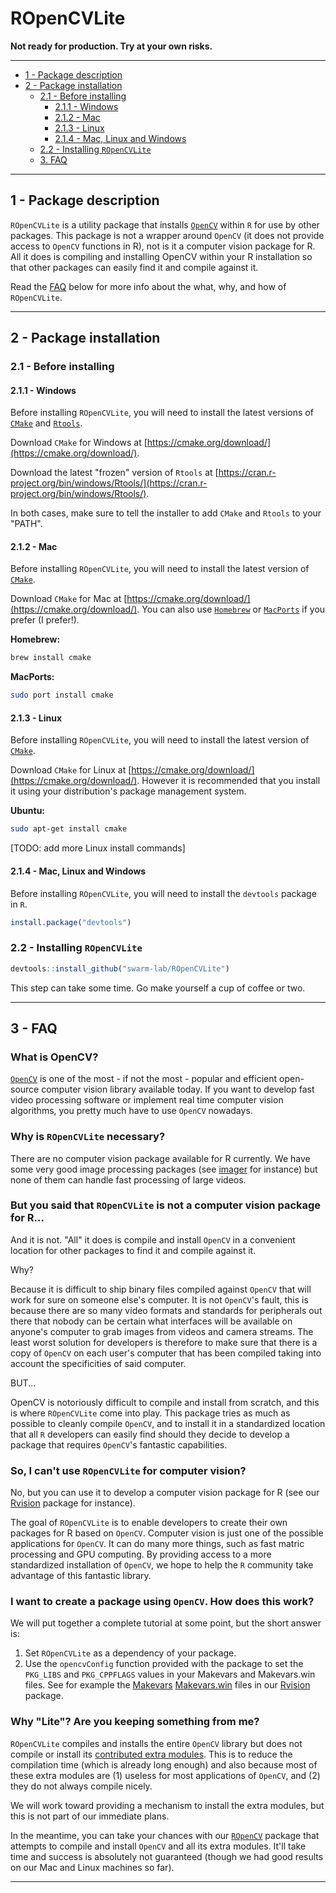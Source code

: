 # ROpenCVLite

**Not ready for production. Try at your own risks.**

---

+ [1 - Package description](#1---package-description)
+ [2 - Package installation](#2---package-installation)
  + [2.1 - Before installing ](#21---Before-installing )
    + [2.1.1 - Windows](#211---Windows)
    + [2.1.2 - Mac](#212---Mac)
    + [2.1.3 - Linux](#213---Linux)
    + [2.1.4 - Mac, Linux and Windows](#214---mac-linux-and-windows)
  + [2.2 - Installing `ROpenCVLite`](#22---installing-ropencvlite)
  + [3. FAQ](#3---faq)

---

## 1 - Package description

`ROpenCVLite` is a utility package that installs [`OpenCV`](http://opencv.org/) 
within `R` for use by other packages. This package is not a wrapper around 
`OpenCV` (it does not provide access to `OpenCV` functions in R), not is it a 
computer vision package for R. All it does is compiling and installing OpenCV 
within your R installation so that other packages can easily find it and compile 
against it. 

Read the [FAQ](#3---faq) below for more info about the what, why, and how of 
`ROpenCVLite`.

---

## 2 - Package installation

### 2.1 - Before installing 

#### 2.1.1 - Windows

Before installing `ROpenCVLite`, you will need to install the latest versions of
[`CMake`](https://cmake.org/) and [`Rtools`](https://cran.r-project.org/bin/windows/Rtools/). 

Download `CMake` for Windows at [https://cmake.org/download/](https://cmake.org/download/).

Download the latest "frozen" version of `Rtools` at 
[https://cran.r-project.org/bin/windows/Rtools/](https://cran.r-project.org/bin/windows/Rtools/).

In both cases, make sure to tell the installer to add `CMake` and `Rtools` to 
your "PATH".

#### 2.1.2 - Mac

Before installing `ROpenCVLite`, you will need to install the latest version of
[`CMake`](https://cmake.org/).

Download `CMake` for Mac at [https://cmake.org/download/](https://cmake.org/download/).
You can also use [`Homebrew`](http://brew.sh/) or [`MacPorts`](https://www.macports.org/)
if you prefer (I prefer!).

**Homebrew:**

```bash
brew install cmake
```

**MacPorts:**

```bash
sudo port install cmake
```

#### 2.1.3 - Linux

Before installing `ROpenCVLite`, you will need to install the latest version of
[`CMake`](https://cmake.org/).

Download `CMake` for Linux at [https://cmake.org/download/](https://cmake.org/download/).
However it is recommended that you install it using your distribution's package
management system.

**Ubuntu:**

```bash
sudo apt-get install cmake
```

[TODO: add more Linux install commands]

#### 2.1.4 - Mac, Linux and Windows

Before installing `ROpenCVLite`, you will need to install the `devtools` package 
in `R`. 

```r
install.package("devtools")
```

### 2.2 - Installing `ROpenCVLite`

```r
devtools::install_github("swarm-lab/ROpenCVLite")
```

This step can take some time. Go make yourself a cup of coffee or two.

---

## 3 - FAQ

### What is OpenCV? 

[`OpenCV`](http://opencv.org/) is one of the most - if not the most - popular 
and efficient open-source computer vision library available today. If you want 
to develop fast video processing software or implement real time computer vision 
algorithms, you pretty much have to use `OpenCV` nowadays. 

### Why is `ROpenCVLite` necessary?

There are no computer vision package available for R currently. We have some 
very good image processing packages (see [imager](http://dahtah.github.io/imager/) 
for instance) but none of them can handle fast processing of large videos.

### But you said that `ROpenCVLite` is not a computer vision package for R...

And it is not. "All" it does is compile and install `OpenCV` in a convenient 
location for other packages to find it and compile against it. 

Why? 

Because it is difficult to ship binary files compiled against `OpenCV` that will
work for sure on someone else's computer. It is not `OpenCV`'s fault, this is 
because there are so many video formats and standards for peripherals out there
that nobody can be certain what interfaces will be available on anyone's computer
to grab images from videos and camera streams. The least worst solution for 
developers is therefore to make sure that there is a copy of `OpenCV` on each 
user's computer that has been compiled taking into account the specificities of 
said computer.

BUT...

OpenCV is notoriously difficult to compile and install from scratch, and this is 
where `ROpenCVLite` come into play. This package tries as much as possible to 
cleanly compile `OpenCV`, and to install it in a standardized location that all
`R` developers can easily find should they decide to develop a package that 
requires `OpenCV`'s fantastic capabilities.

### So, I can't use `ROpenCVLite` for computer vision?

No, but you can use it to develop a computer vision package for R (see our
[Rvision](https://github.com/swarm-lab/Rvision) package for instance). 

The goal of `ROpenCVLite` is to enable developers to create their own packages 
for R based on `OpenCV`. Computer vision is just one of the possible applications
for `OpenCV`. It can do many more things, such as fast matric processing and 
GPU computing. By providing access to a more standardized installation of 
`OpenCV`, we hope to help the `R` community take advantage of this fantastic 
library. 

### I want to create a package using `OpenCV`. How does this work? 

We will put together a complete tutorial at some point, but the short answer is:

1. Set `ROpenCVLite` as a dependency of your package.
2. Use the `opencvConfig` function provided with the package to set the `PKG_LIBS`
and `PKG_CPPFLAGS` values in your Makevars and Makevars.win files. See for example 
the [Makevars](https://github.com/swarm-lab/Rvision/blob/master/src/Makevars) 
[Makevars.win](https://github.com/swarm-lab/Rvision/blob/master/src/Makevars.win)
files in our [Rvision](https://github.com/swarm-lab/Rvision) package.

### Why "Lite"? Are you keeping something from me? 

`ROpenCVLite` compiles and installs the entire `OpenCV` library but does not 
compile or install its [contributed extra modules](https://github.com/opencv/opencv_contrib).
This is to reduce the compilation time (which is already long enough) and also 
because most of these extra modules are (1) useless for most applications of 
`OpenCV`, and (2) they do not always compile nicely.

We will work toward providing a mechanism to install the extra modules, but this 
is not part of our immediate plans. 

In the meantime, you can take your chances with our [`ROpenCV`](https://github.com/swarm-lab/ROpenCV) 
package that attempts to compile and install `OpenCV` and all its extra modules.
It'll take time and success is absolutely not guaranteed (though we had good 
results on our Mac and Linux machines so far).

---
